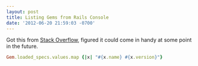 ```yaml
---
layout: post
title: Listing Gems from Rails Console
date: '2012-06-20 21:59:03 -0700'
---
```

Got this from [Stack Overflow](http://stackoverflow.com/questions/2747990/is-there-any-way-to-tell-which-gems-and-plugins-are-loaded-at-runtime-for-a-rail), figured it could come in handy at some point in the future.

``` ruby
Gem.loaded_specs.values.map {|x| "#{x.name} #{x.version}"}
```

